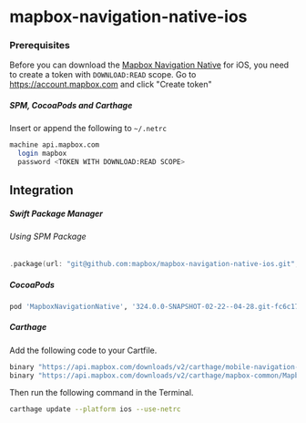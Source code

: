 # mapbox-navigation-native-ios

### Prerequisites

Before you can download the [Mapbox Navigation Native](https://github.com/mapbox/mapbox-navigation-native) for iOS, you need to create a token with `DOWNLOAD:READ` scope.
Go to https://account.mapbox.com and click "Create token"

##### SPM, CocoaPods and Carthage
Insert or append the following to `~/.netrc`

```bash
machine api.mapbox.com
  login mapbox
  password <TOKEN WITH DOWNLOAD:READ SCOPE>
```

## Integration

##### Swift Package Manager

###### Using SPM Package

```swift
.package(url: "git@github.com:mapbox/mapbox-navigation-native-ios.git", from: "324.0.0-SNAPSHOT-02-22--04-28.git-fc6c17e-SNAPSHOT.0224T1425Z.814712b"),
```

##### CocoaPods

```ruby
pod 'MapboxNavigationNative', '324.0.0-SNAPSHOT-02-22--04-28.git-fc6c17e-SNAPSHOT.0224T1425Z.814712b'
```

##### Carthage

Add the following code to your Cartfile.

```bash
binary "https://api.mapbox.com/downloads/v2/carthage/mobile-navigation-native/MapboxNavigationNative.json" == 324.0.0-SNAPSHOT-02-22--04-28.git-fc6c17e-SNAPSHOT.0224T1425Z.814712b
binary "https://api.mapbox.com/downloads/v2/carthage/mapbox-common/MapboxCommon-ios.json" == 24.11.0-SNAPSHOT-02-22--04-28.git-fc6c17e
```

Then run the following command in the Terminal.
```bash
carthage update --platform ios --use-netrc
```
